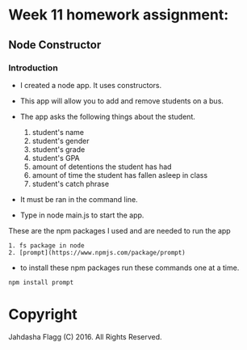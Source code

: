# Week 11 homework assignment:
## Node Constructor

### Introduction

* I created a node app. It uses constructors.
* This app will allow you to add and remove students on a bus.
* The app asks the following things about the student.

	1. student's name
	2. student's gender
	3. student's grade
	4. student's GPA
	5. amount of detentions the student has had
	6. amount of time the student has fallen asleep in class
	7. student's catch phrase
	
* It must be ran in the command line.

* Type in node main.js to start the app.

These are the npm packages I used and are needed to run the app

	1. fs package in node
	2. [prompt](https://www.npmjs.com/package/prompt)
	
* to install these npm packages run these commands one at a time.
```
npm install prompt

```

# Copyright
Jahdasha Flagg (C) 2016. All Rights Reserved.